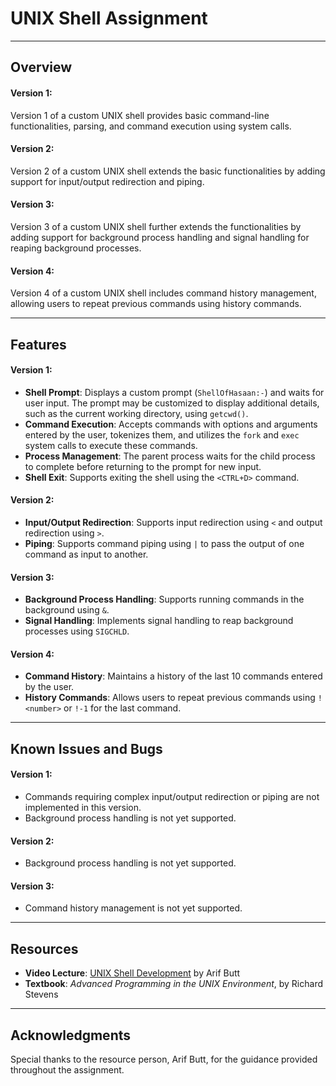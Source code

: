 # UNIX Shell Assignment 
---
## Overview
#### Version 1:
Version 1 of a custom UNIX shell provides basic command-line functionalities, 
parsing, and command execution using system calls.
#### Version 2:
Version 2 of a custom UNIX shell extends the basic functionalities by adding support for input/output redirection and piping.
#### Version 3:
Version 3 of a custom UNIX shell further extends the functionalities by adding support for background process handling and signal handling for reaping background processes.
#### Version 4:
Version 4 of a custom UNIX shell includes command history management, allowing users to repeat previous commands using history commands.


---
## Features
#### Version 1:
- **Shell Prompt**: Displays a custom prompt (`ShellOfHasaan:-`) and waits for user input. The prompt may be customized to display additional details, such as the current working directory, using `getcwd()`.
- **Command Execution**: Accepts commands with options and arguments entered by the user, tokenizes them, and utilizes the `fork` and `exec` system calls to execute these commands.
- **Process Management**: The parent process waits for the child process to complete before returning to the prompt for new input.
- **Shell Exit**: Supports exiting the shell using the `<CTRL+D>` command.

#### Version 2:
- **Input/Output Redirection**: Supports input redirection using `<` and output redirection using `>`.
- **Piping**: Supports command piping using `|` to pass the output of one command as input to another.

#### Version 3:
- **Background Process Handling**: Supports running commands in the background using `&`.
- **Signal Handling**: Implements signal handling to reap background processes using `SIGCHLD`.

#### Version 4:
- **Command History**: Maintains a history of the last 10 commands entered by the user.
- **History Commands**: Allows users to repeat previous commands using `!<number>` or `!-1` for the last command.

---

## Known Issues and Bugs
#### Version 1:
- Commands requiring complex input/output redirection or piping are not implemented in this version.
- Background process handling is not yet supported.
#### Version 2:
- Background process handling is not yet supported.
#### Version 3:
- Command history management is not yet supported.

---
## Resources
- **Video Lecture**: [UNIX Shell Development](https://youtu.be/F7oAWvh5J_o?si=_DK3xzetUApoysV-) by Arif Butt
- **Textbook**: *Advanced Programming in the UNIX Environment*, by Richard Stevens
---
## Acknowledgments
Special thanks to the resource person, Arif Butt, for the guidance provided throughout the assignment.

